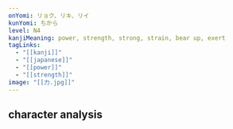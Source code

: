 ```yaml
---
onYomi: リョク、リキ、リイ
kunYomi: ちから
level: N4
kanjiMeaning: power, strength, strong, strain, bear up, exert
tagLinks:
  - "[[kanji]]"
  - "[[japanese]]"
  - "[[power]]"
  - "[[strength]]"
image: "[[力.jpg]]"
---
```

## character analysis